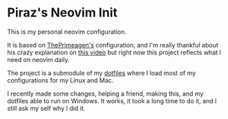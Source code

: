 # Piraz's Neovim Init

This is my personal neovim configuration.

It is based on [ThePrimeagen's](https://github.com/ThePrimeagen/init.lua)
configuration, and I'm really thankful about his crazy explanation on
[this video](https://www.youtube.com/watch?v=w7i4amO_zaE&) but right now this
project reflects what I need on neovim daily.

The project is a submodule of my [dotfiles](https://github.com/piraz/.dotfiles)
where I load most of my configurations for my Linux and Mac.

I recently made some changes, helping a friend, making this, and my dotfiles
able to run on Windows. It works, it took a long time to do it, and I still
ask my self why I did it.
